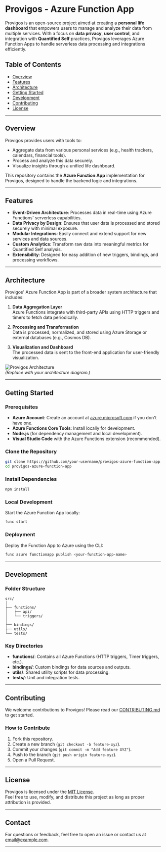 
# Provigos - Azure Function App

Provigos is an open-source project aimed at creating a **personal life dashboard** that empowers users to manage and analyze their data from multiple services. With a focus on **data privacy**, **user control**, and integration with **Quantified Self** practices, Provigos leverages Azure Function Apps to handle serverless data processing and integrations efficiently.

## Table of Contents

- [Overview](#overview)
- [Features](#features)
- [Architecture](#architecture)
- [Getting Started](#getting-started)
- [Development](#development)
- [Contributing](#contributing)
- [License](#license)

---

## Overview

Provigos provides users with tools to:
- Aggregate data from various personal services (e.g., health trackers, calendars, financial tools).
- Process and analyze this data securely.
- Visualize insights through a unified life dashboard.

This repository contains the **Azure Function App** implementation for Provigos, designed to handle the backend logic and integrations.

---

## Features

- **Event-Driven Architecture**: Processes data in real-time using Azure Functions' serverless capabilities.
- **Data Privacy by Design**: Ensures that user data is processed and stored securely with minimal exposure.
- **Modular Integrations**: Easily connect and extend support for new services and data sources.
- **Custom Analytics**: Transform raw data into meaningful metrics for Quantified Self analysis.
- **Extensibility**: Designed for easy addition of new triggers, bindings, and processing workflows.

---

## Architecture

Provigos' Azure Function App is part of a broader system architecture that includes:

1. **Data Aggregation Layer**  
   Azure Functions integrate with third-party APIs using HTTP triggers and timers to fetch data periodically.  

2. **Processing and Transformation**  
   Data is processed, normalized, and stored using Azure Storage or external databases (e.g., Cosmos DB).  

3. **Visualization and Dashboard**  
   The processed data is sent to the front-end application for user-friendly visualization.  

![Provigos Architecture](https://via.placeholder.com/800x400)  
*(Replace with your architecture diagram.)*

---

## Getting Started

### Prerequisites

- **Azure Account**: Create an account at [azure.microsoft.com](https://azure.microsoft.com) if you don't have one.
- **Azure Functions Core Tools**: Install locally for development.
- **Node.js** (for dependency management and local development).
- **Visual Studio Code** with the Azure Functions extension (recommended).

### Clone the Repository

```bash
git clone https://github.com/your-username/provigos-azure-function-app.git
cd provigos-azure-function-app
```

### Install Dependencies

```bash
npm install
```

### Local Development

Start the Azure Function App locally:

```bash
func start
```

### Deployment

Deploy the Function App to Azure using the CLI:

```bash
func azure functionapp publish <your-function-app-name>
```

---

## Development

### Folder Structure

```plaintext
src/
│
├── functions/
│   ├── api/
│   └── triggers/
│
├── bindings/
├── utils/
└── tests/
```

### Key Directories

- **functions/**: Contains all Azure Functions (HTTP triggers, Timer triggers, etc.).
- **bindings/**: Custom bindings for data sources and outputs.
- **utils/**: Shared utility scripts for data processing.
- **tests/**: Unit and integration tests.

---

## Contributing

We welcome contributions to Provigos! Please read our [CONTRIBUTING.md](CONTRIBUTING.md) to get started.

### How to Contribute

1. Fork this repository.
2. Create a new branch (`git checkout -b feature-xyz`).
3. Commit your changes (`git commit -m "Add feature XYZ"`).
4. Push to the branch (`git push origin feature-xyz`).
5. Open a Pull Request.

---

## License

Provigos is licensed under the [MIT License](LICENSE).  
Feel free to use, modify, and distribute this project as long as proper attribution is provided.

---

## Contact

For questions or feedback, feel free to open an issue or contact us at [email@example.com](mailto:email@example.com).

---
